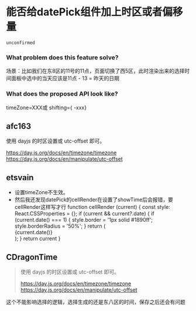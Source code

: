 # 能否给datePick组件加上时区或者偏移量

`unconfirmed`

### What problem does this feature solve?

场景：比如我们在东8区的11号的11点，页面切换了西5区，此时渲染出来的选择时间面板中选中的当天应该是11点 - 13 = 昨天的日期

### What does the proposed API look like?

timeZone=XXX或 shifting={ -xxx}

<!-- generated by ant-design-issue-helper. DO NOT REMOVE -->

## afc163

使用 dayjs 的时区设置或 utc-offset 即可。

https://day.js.org/docs/en/timezone/timezone
https://day.js.org/docs/en/manipulate/utc-offset

## etsvain

- 设置timeZone不生效。
- 然后我还发现datePick的cellRender在设置了showTime后会报错，要cellRender这样写才行
  function cellRender (current) {
  const style: React.CSSProperties = {};
  if (current && current?.date) {
  if (current.date() === 1) {
  style.border = '1px solid #1890ff';
  style.borderRadius = '50%';
  }
  return (
  <div className="ant-picker-cell-inner" style={style}>
  {current.date()}
  </div>
  );
  }
  return current
  }

## CDragonTime

> 使用 dayjs 的时区设置或 utc-offset 即可。
>
> https://day.js.org/docs/en/timezone/timezone https://day.js.org/docs/en/manipulate/utc-offset

这个不能影响选择的逻辑，选择生成的还是东八区的时间，保存之后还会有问题
